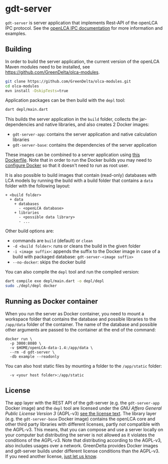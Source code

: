 # gdt-server

`gdt-server` is server application that implements Rest-API of the openLCA IPC
protocol. See the [openLCA IPC
documentation](https://greendelta.github.io/openLCA-ApiDoc/ipc/) for more
information and examples.

## Building

In order to build the server application, the current version of the openLCA
Maven modules need to be installed, see
https://github.com/GreenDelta/olca-modules.

```bash
git clone https://github.com/GreenDelta/olca-modules.git
cd olca-modules
mvn install -DskipTests=true
```

Application packages can be then build with the `depl` tool:

```bash
dart depl/main.dart
```

This builds the server application in the `build` folder, collects the
jar-dependencies and native libraries, and also creates 2 Docker images:

* `gdt-server-app`: contains the server application and native calculation
  libraries
* `gdt-server-base`: contains the dependencies of the server application

These images can be combined to a server application using [this
Dockerfile](./). Note that in order to run the Docker builds you may need to
[configure Docker](https://docs.docker.com/engine/install/linux-postinstall/) so
that it doesn't need to run as root user.

It is also possible to build images that contain (read-only) databases with
LCA models by running the build with a build folder that contains a `data`
folder with the following layout:

```
+ <build folder>
  + data
    + databases
      - <openLCA database>
    + libraries
      - <possible data library>
      - ...
```

Other build options are:

* commands are `build` (default) or `clean`
* `-d <build folder>`: runs or cleans the build in the given folder
* `-i <image suffix>`: appends the suffix to the Docker image in case of a build
   with packaged database: `gdt-server-<image suffix>`
* `--no-docker`: skips the docker build

You can also compile the `depl` tool and run the compiled version:

```bash
dart compile exe depl/main.dart -o depl/depl
sudo ./depl/depl docker
```

## Running as Docker container

When you run the server as Docker container, you need to mount a workspace
folder that contains the database and possible libraries to the `/app/data`
folder of the container. The name of the database and possible other arguments
are passed to the container at the end of the command:

```batch
docker run \
  -p 3000:8080 \
  -v $HOME/openLCA-data-1.4:/app/data \
  --rm -d gdt-server \
  -db example --readonly
```

You can also host static files by mounting a folder to the `/app/static` folder:

```
  -v <your host folder>:/app/static
```

## License
The app layer with the REST API of the gdt-server (e.g. the `gdt-server-app`
Docker image) and the `depl` tool are licensed under the
_GNU Affero General Public License Version 3_ (AGPL-v3)
[see the license text](./LICENSE). The library layer (e.g. the `gdt-server-base`
Docker image) contains the openLCA core and other third party libraries with
different licenses, partly _not_ compatible with the AGPL-v3. This means, that
you can compose and use a server locally on your computer but distributing the
server is not allowed as it violates the conditions of the AGPL-v3. Note that
distributing according to the AGPL-v3, also includes usages over a network.
GreenDelta provides Docker images and gdt-server builds under different license
conditions than the AGPL-v3. If you need another license,
[just let us know](https://www.greendelta.com/about-us/contact-us/).

